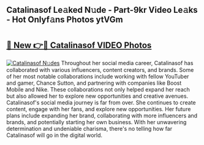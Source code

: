 ## Catalinasof Le𝚊ked N𝚞de - Part-9kr Video Le𝚊ks - Hot Onlyf𝚊ns Photos ytVGm

# <h2><a href="http://ab32095.deff.icu/?id=Catalinasof">🔗 New 👉🔴 Catalinasof VIDEO Photos</a></h2>

[![Catalinasof N𝚞des](https://i.imgur.com/rIISA9y.gif)](http://ab32095.deff.icu/?id=Catalinasof)
Throughout her social media career, Catalinasof has collaborated with various influencers, content creators, and brands. Some of her most notable collaborations include working with fellow YouTuber and gamer, Chance Sutton, and partnering with companies like Boost Mobile and Nike. These collaborations not only helped expand her reach but also allowed her to explore new opportunities and creative avenues. Catalinasof's social media journey is far from over. She continues to create content, engage with her fans, and explore new opportunities. Her future plans include expanding her brand, collaborating with more influencers and brands, and potentially starting her own business. With her unwavering determination and undeniable charisma, there's no telling how far Catalinasof will go in the digital world.
